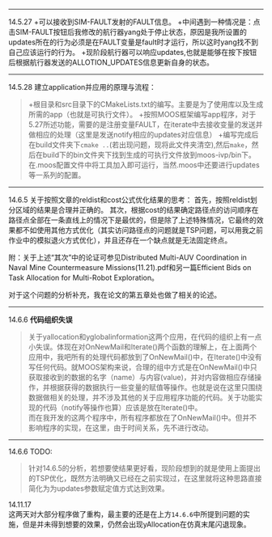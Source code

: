 
***
14.5.27
+可以接收到SIM-FAULT发射的FAULT信息。
+中间遇到一种情况是：点击SIM-FAULT按钮后我修改的航行器yang处于停止状态，原因是我所设置的updates所在的行为必须是在FAULT变量是fault时才运行，所以这时yang找不到自己应该运行的行为。
+现阶段航行器可以响应updates,也就是能够在按下按钮后根据航行器发送的ALLOTION_UPDATES信息更新自身的状态。

***
14.5.28
建立application并应用的原理与流程：
>+根目录和src目录下的CMakeLists.txt的编写。主要是为了使用库以及生成所需的app（也就是可执行文件）。
>+按照MOOS框架编写app程序，对于5.27所述功能，需要的是注册变量FAULT，在iterate中去接收变量的发送并做相应的处理（这里是发送notify相应的updates对应信息）
>+编写完成后在build文件夹下`cmake ..`(若出现问题，现将此文件夹清空),然后`make`，然后在build下的bin文件夹下找到生成的可执行文件放到moos-ivp/bin下。在.moos配置文件中将工具加入即可运行，当然.moos中还要进行updates等一系列的配置。

***
14.6.5
关于按照文章的reldist和cost公式优化结果的思考：
首先，按照reldist划分区域的结果是合理并正确的。
其次，根据cost的结果确定路径点的访问顺序在路径点全部在一条直线上的情况下是最优的，但是除了上述特殊情况，它最终的效果都不如使用其他方式优化（其实访问路径点的问题就是TSP问题，可以用我之前作业中的模拟退火方式优化），并且还存在一个缺点就是无法固定终点。

附：关于上述“其次”中的论证可参见Distributed Multi-AUV Coordination in Naval Mine Countermeasure Missions(11.21).pdf和另一篇Efficient Bids on Task Allocation for Multi-Robot Exploration。

对于这个问题的分析补充，我在论文的第五章处也做了相关的论述。


***
14.6.6
**代码组织失误**
>关于yallocation和yglobalinformation这两个应用，在代码的组织上有一点小失误。体现在对OnNewMail和Iterate()两个函数的理解上，在上面两个应用中，我吧所有的处理代码都放到了OnNewMail()中，在Iterate()中没有写任何代码。就MOOS架构来说，合理的组中方式是在OnNewMail()中只获取接收到的数据的名字（name）与内容(value)，并对内容做相应存储操作，并根据获得的数据执行一些变量的赋值等操作。也就是说在这里只围绕数据做相关的处理，并不涉及其他的关于应用程序功能的代码。关于功能实现的代码（notify等操作也算）应该是放在Iterate()中。    
>而在我开发的这两个程序中，所有程序都放在了OnNewMail()中。但并不影响程序的实现，在这里，由于时间关系，先不进行改动。

***
14.6.6
TODO:
>针对14.6.5的分析，若想要使结果更好看，现阶段想到的就是使用上面提出的TSP优化，既然方法明确又已经在之前实现过，在这里就将这种思路直接简化为为updates参数赋定值方式达到效果。

14.11.17    
这两天对大部分程序做了重构，最主要的还是在上方`14.6.6`中所提到问题的实施，但是并未得到想要的效果，仍然会出现yAllocation在仿真末尾闪退现象。
